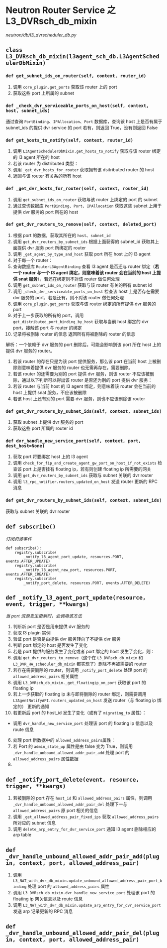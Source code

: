 # Neutron Router Service 之 L3_DVRsch_db_mixin

*neutron/db/l3_dvrscheduler_db.py*

## `class L3_DVRsch_db_mixin(l3agent_sch_db.L3AgentSchedulerDbMixin)`

### `def get_subnet_ids_on_router(self, context, router_id)`

1. 调用 `core_plugin.get_ports` 获取该 router 上的 port
2. 获取这些 port 上所属的 subnet

### `def _check_dvr_serviceable_ports_on_host(self, context, host, subnet_ids)`

通过查询 `PortBinding`、`IPAllocation`、`Port` 数据库，查询该 host 上是否有属于 subnet_ids 的提供 dvr service 的 port
若有，则返回 True，没有则返回 False

### `def get_hosts_to_notify(self, context, router_id)`

1. 调用 `L3AgentSchedulerDbMixin.get_hosts_to_notify` 获取与该 router 绑定的 l3 agent 所在的 host
2. 若该 router 为 distributed 类型：
 1. 调用 `_get_dvr_hosts_for_router` 获取拥有该 dsitributed router 的 host
 2. 返回与该 router 有关系的所有 host

### `def _get_dvr_hosts_for_router(self, context, router_id)`

1. 调用 `get_subnet_ids_on_router` 获取与该 router 上绑定的 port 的 subnet
2. 通过查询数据库 `PortBinding`、`Port`、`IPAllocation` 获取这些 subnet 上用于提供 dvr 服务的 port 所在的 host

### `def get_dvr_routers_to_remove(self, context, deleted_port)`

1. 根据 port 的数据，获取其所在的 `host`、`subnet_id`
2. 调用 `get_dvr_routers_by_subnet_ids` 根据上面获得的 subnet_id 获取其上面提供 dvr 服务 port 所绑定的 router 
3. 调用 `_get_agent_by_type_and_host` 获取 port 所在 host 上的 l3 agent
4. 对于每一个 router：
 1. 查询数据库 `RouterL3AgentBinding` 查看 l3 agent 是否还与 router 绑定（**若一个 router 与一个 l3 agent 绑定，则意味着该 router 会在当前的 host 上提供 snat 服务**），若还在绑定则不对该 router 做任何处理
 2. 调用 `get_subnet_ids_on_router` 获取与该 router 有关的所有 subnet id
 3. 调用 `_check_dvr_serviceable_ports_on_host` 检查该 host 上是否存在需要 dvr 服务的 port，若是还有，则不对该 router 做任何处理
 4. 调用 `core_plugin.get_ports` 获取与该 router 绑定的所有提供 dvr 服务的 port
 5. 对于上一步获取的所有的 port，调用 `get_distributed_port_binding_by_host` 获取与当前 host 绑定的 dvr port，接触该 port 与 router 的绑定
 6. 记录将被删除 router 的信息 
返回所有将被删除的 router 的信息

解析：一个依赖于 dvr 服务的 port 删除后，可能会影响到该 port 所在 host 上的提供 dvr 服务的 router。

1. 若该 router 的存在只是为该 port 提供服务，那么该 port 在当前 host 上被删除则意味着提供 dvr 服务的 router 也无需再存在，需要删除。
2. 若该 router 的还需要为别的 port 提供 dvr 服务，则该 router 不应该被删除，通过以下判断可以得出该 router 是否还为别的 port 提供 dvr 服务：
 1. 若该 router 与当前 host 的 l3 agent 绑定，则意味着该 router 会在当前的 host 上提供 snat 服务，不应该被删除
 2. 若该 host 上还有别的 port 需要 dvr 服务，则也不应该删除该 router

### `def get_dvr_routers_by_subnet_ids(self, context, subnet_ids)`

1. 获取 subnet 上提供 dvr 服务的 port
2. 获取这些 port 所属的 router id

### `def dvr_handle_new_service_port(self, context, port, dest_host=None)`

1. 获取 port 将要绑定 host 上的 l3 agent
2. 调用 `check_for_fip_and_create_agent_gw_port_on_host_if_not_exists` 检查该 port 上是否挂有 floating ip，若有则创建 floating ip 所需要的网关
3. 调用 `get_dvr_routers_by_subnet_ids` 获取与 subnet 关联的 dvr router
4. 调用 `l3_rpc_notifier.routers_updated_on_host` 发送 router 更新的 RPC 消息

### `def get_dvr_routers_by_subnet_ids(self, context, subnet_ids)`

获取与 subnet 关联的 dvr router







## `def subscribe()`

*订阅资源事件*

```
def subscribe():
    registry.subscribe(
        _notify_l3_agent_port_update, resources.PORT, events.AFTER_UPDATE)
    registry.subscribe(
        _notify_l3_agent_new_port, resources.PORT, events.AFTER_CREATE)
    registry.subscribe(
        _notify_port_delete, resources.PORT, events.AFTER_DELETE)
```

## `def _notify_l3_agent_port_update(resource, event, trigger, **kwargs)`

*当 port 资源发生更新时，会调用该方法*

1. 判断新 port 是否是用来提供 dvr 服务的
2. 获取 l3 plugin 实例
3. 验证 port 是否是由提供 dvr 服务转向了不提供 dvr 服务
4. 判断 port 绑定的 host 是否发生了变化
5. 若是 port 提供的服务发生了变化或者 port 绑定的 host 发生了变化，则：
 1. 调用 `get_dvr_routers_to_remove`（这个在 `L3_DVRsch_db_mixin` 和 `L3_DVR_HA_scheduler_db_mixin` 都实现了）删除不再被需要的 router
 2. 若存在需要删除的 router，则调用 `_notify_port_delete` 处理 port 的 `allowed_address_pairs` 相关属性
 3. 调用 `L3_DVRsch_db_mixin._get_floatingip_on_port` 获取该 port 的 floating ip
 4. 若上一步获取的 floating ip 未与即将删除的 router 绑定，则需要调用 `L3AgentNotifyAPI.routers_updated_on_host` 发送 router（与 floating ip 绑定的） 更新的通知
 5. 若更新后 port 的 host_id 发生了变化（或有了 `migrating_to` 属性）：
  * 调用 `dvr_handle_new_service_port` 处理该 port 的 floating ip 信息以及 route 信息
 6. 处理 port 新数据中的 `allowed_address_pairs`属性：
  1. 若 Port 的 `admin_state_up` 属性是由 false 变为 True，则调用 `_dvr_handle_unbound_allowed_addr_pair_add` 处理 port 的 `allowed_address_pairs` 属性数据
  2. 



## `def _notify_port_delete(event, resource, trigger, **kwargs)`

1. 若被删除的 port 存在 `host_id` 和 `allowed_address_pairs` 属性，则调用 `_dvr_handle_unbound_allowed_addr_pair_del` 处理下一与 `allowed_address_pairs` 原 port 相关的信息
2. 调用 `_get_allowed_address_pair_fixed_ips` 获取 `allowed_address_pairs` 所对应的 subnet 信息
3. 调用 `delete_arp_entry_for_dvr_service_port` 通知 l3 agent 删除相应的 arp table

## `def _dvr_handle_unbound_allowed_addr_pair_add(plugin, context, port, allowed_address_pair)`
 1. 调用 `L3_NAT_with_dvr_db_mixin.update_unbound_allowed_address_pair_port_binding` 处理 port 的 `allowed_address_pairs` 属性
 2. 调用 `L3_DVRsch_db_mixin.dvr_handle_new_service_port` 处理该 port 的 floating ip 网关信息以及 route 信息
 3. 调用 `L3_NAT_with_dvr_db_mixin.update_arp_entry_for_dvr_service_port` 发送 arp 记录更新的 RPC 消息
 

## `def _dvr_handle_unbound_allowed_addr_pair_del(plugin, context, port, allowed_address_pair)`
















